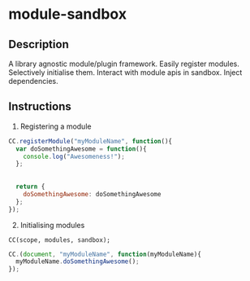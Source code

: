 module-sandbox
==============

Description
-----------

A library agnostic module/plugin framework. Easily register modules. Selectively initialise them. Interact with module apis in sandbox. Inject dependencies.

Instructions
------------

1) Registering a module

```Javascript
CC.registerModule("myModuleName", function(){
  var doSomethingAwesome = function(){
    console.log("Awesomeness!");
  };
  
  
  return {
    doSomethingAwesome: doSomethingAwesome
  };
});
```

2) Initialising modules

`CC(scope, modules, sandbox);`

```Javascript
CC.(document, "myModuleName", function(myModuleName){
  myModuleName.doSomethingAwesome();
});
```
